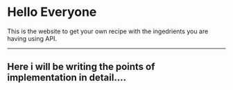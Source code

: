 # Hello Everyone
This is the website to get your own recipe with the ingedrients you are having using API.

---
Here i will be writing the points of implementation in detail....
---
